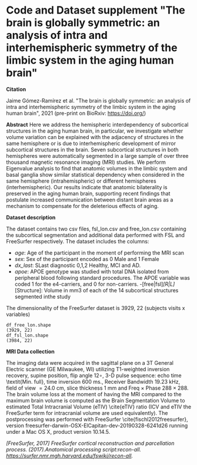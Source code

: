 # Code and Dataset supplement "The brain is globally symmetric: an analysis of intra and interhemispheric symmetry of the limbic system in the aging human brain"

**Citation**

Jaime Gómez-Ramírez et al. "The brain is globally symmetric: an analysis of intra and interhemispheric symmetry of the limbic system in the aging human brain", 2021 (pre-print on BioRxiv: https://doi.org/)

**Abstract**
Here we address the hemispheric interdependency of subcortical structures in the aging human brain, in particular, we investigate whether volume variation can be explained with the adjacency of structures in the same hemisphere or is due to interhemispheric development of mirror subcortical structures in the brain.
Seven subcortical structures in both hemispheres were automatically segmented in a large sample of over three thousand magnetic resonance imaging (MRI) studies. We perform Eigenvalue analysis to find that anatomic volumes in the limbic system and basal ganglia show similar statistical dependency when considered in the same hemisphere (intrahemispheric) or different hemispheres (interhemispheric).
Our results indicate that anatomic bilaterality is preserved in the aging human brain, supporting recent findings that postulate increased communication between distant brain areas as a mechanism to compensate for the deleterious effects of aging. 

**Dataset description**

The dataset contains two csv files, fsl_lon.csv and free_lon.csv containing the subcortical segmentation and additional data performed with FSL and FreeSurfer respectively. The dataset includes the columns:
- _age_: Age of the participant in the moment of performing the MRI scan 
- _sex_: Sex of the participant encoded as 0 Male and 1 Female
- _dx_last_: SLast diagnostic 0,1,2 Healthy, MCI and AD. 
- _apoe_: APOE genotype was studied with total DNA isolated from peripheral blood following standard procedures. The APOE variable was coded 1 for the e4-carriers, and 0 for non-carriers. 
-[free|fsl]_[R|L]_[Structure]: Volume in mm3 of each of the 14 subcortical structures segmented inthe study

The dimensionality of the FreeSurfer dataset is 3929, 22 (subjects visits x variables)
```
df_free_lon.shape
(3929, 22)
df_fsl_lon.shape
(3984, 22)
``` 

**MRI Data collection**

The imaging data were acquired in the sagittal plane on a 3T General Electric scanner (GE Milwaukee, WI) utilizing T1-weighted inversion recovery, supine position, flip angle $12\circ$, 3-D pulse sequence: echo time \textit{Min. full}, time inversion 600 ms., Receiver Bandwidth $19.23$ kHz, field of view $= 24.0$ cm, slice thickness $1$ mm and Freq $\times$ Phase $288 \times 288$. The brain volume loss at the moment of having the MRI compared to the maximum brain volume is computed as the Brain Segmentation Volume to estimated Total Intracranial Volume (eTIV) \cite{eTIV} ratio (ICV and eTIV the FreeSurfer term for intracranial volume are used equivalently). The postprocessing was performed with FreeSurfer \cite{fischl2012freesurfer}, version freesurfer-darwin-OSX-ElCapitan-dev-20190328-6241d26 running under a Mac OS X, product version 10.14.5. 

_[FreeSurfer, 2017] FreeSurfer cortical reconstruction and parcellation process. (2017).Anatomical processing script:recon-all.
https://surfer.nmr.mgh.harvard.edu/fswiki/recon-all._
